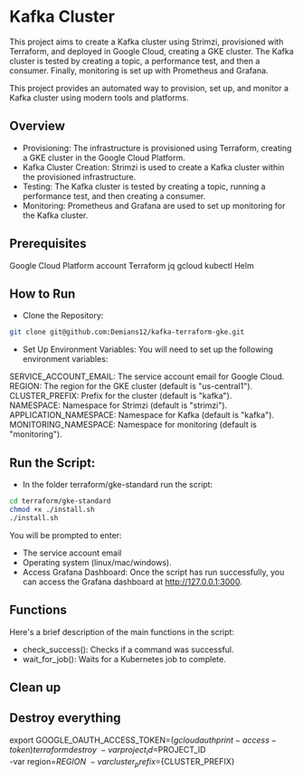 # Kafka Cluster 
This project aims to create a Kafka cluster using Strimzi, provisioned with Terraform, and deployed in Google Cloud, creating a GKE cluster. The Kafka cluster is tested by creating a topic, a performance test, and then a consumer. Finally, monitoring is set up with Prometheus and Grafana.

This project provides an automated way to provision, set up, and monitor a Kafka cluster using modern tools and platforms.

## Overview

- Provisioning: The infrastructure is provisioned using Terraform, creating a GKE cluster in the Google Cloud Platform.
- Kafka Cluster Creation: Strimzi is used to create a Kafka cluster within the provisioned infrastructure.
- Testing: The Kafka cluster is tested by creating a topic, running a performance test, and then creating a consumer.
- Monitoring: Prometheus and Grafana are used to set up monitoring for the Kafka cluster.

## Prerequisites
Google Cloud Platform account
Terraform
jq
gcloud
kubectl
Helm

## How to Run
- Clone the Repository: 
```bash
git clone git@github.com:Demians12/kafka-terraform-gke.git
``` 

- Set Up Environment Variables: You will need to set up the following environment variables:

SERVICE_ACCOUNT_EMAIL: The service account email for Google Cloud. <br>
REGION: The region for the GKE cluster (default is "us-central1").<br>
CLUSTER_PREFIX: Prefix for the cluster (default is "kafka").<br>
NAMESPACE: Namespace for Strimzi (default is "strimzi").<br>
APPLICATION_NAMESPACE: Namespace for Kafka (default is "kafka").<br>
MONITORING_NAMESPACE: Namespace for monitoring (default is "monitoring").<br>

## Run the Script: 
- In the folder terraform/gke-standard run the script:
```bash
cd terraform/gke-standard
chmod +x ./install.sh
./install.sh
``` 
You will be prompted to enter:
- The service account email
- Operating system (linux/mac/windows).
- Access Grafana Dashboard: Once the script has run successfully, you can access the Grafana dashboard at http://127.0.0.1:3000.

## Functions
Here's a brief description of the main functions in the script:
- check_success(): Checks if a command was successful.
- wait_for_job(): Waits for a Kubernetes job to complete.



## Clean up

## Destroy everything
export GOOGLE_OAUTH_ACCESS_TOKEN=$(gcloud auth print-access-token)
terraform destroy \
-var project_id=$PROJECT_ID \
-var region=${REGION} \
-var cluster_prefix=${CLUSTER_PREFIX}

